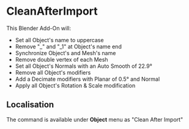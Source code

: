 # CleanAfterImport
This Blender Add-On will:
 - Set all Object's name to uppercase
 - Remove "_" and "_1" at Object's name end
 - Synchronize Object's and Mesh's name
 - Remove double vertex of each Mesh
 - Set all Object's Normals with an Auto Smooth of 22.9°
 - Remove all Object's modifiers
 - Add a Decimate modifiers with Planar of 0.5° and Normal
 - Apply all Object's Rotation & Scale modification

 ## Localisation
 The command is available under **Object** menu as "Clean After Import"
